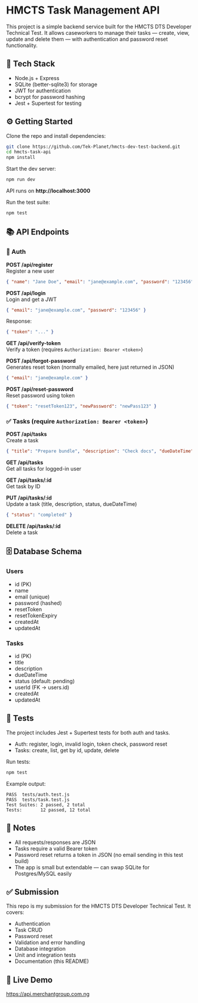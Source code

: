 # HMCTS Task Management API

This project is a simple backend service built for the HMCTS DTS Developer Technical Test. It allows caseworkers to manage their tasks — create, view, update and delete them — with authentication and password reset functionality.

## 🚀 Tech Stack
- Node.js + Express
- SQLite (better-sqlite3) for storage
- JWT for authentication
- bcrypt for password hashing
- Jest + Supertest for testing

## ⚙️ Getting Started

Clone the repo and install dependencies:
```bash
git clone https://github.com/Tek-Planet/hmcts-dev-test-backend.git
cd hmcts-task-api
npm install
```

Start the dev server:
```bash
npm run dev
```

API runs on **http://localhost:3000**

Run the test suite:
```bash
npm test
```

## 📚 API Endpoints

### 🔐 Auth
**POST /api/register**  
Register a new user  
```json
{ "name": "Jane Doe", "email": "jane@example.com", "password": "123456" }
```

**POST /api/login**  
Login and get a JWT  
```json
{ "email": "jane@example.com", "password": "123456" }
```
Response:
```json
{ "token": "..." }
```

**GET /api/verify-token**  
Verify a token (requires `Authorization: Bearer <token>`)

**POST /api/forgot-password**  
Generates reset token (normally emailed, here just returned in JSON)  
```json
{ "email": "jane@example.com" }
```

**POST /api/reset-password**  
Reset password using token  
```json
{ "token": "resetToken123", "newPassword": "newPass123" }
```

### ✅ Tasks (require `Authorization: Bearer <token>`)
**POST /api/tasks**  
Create a task  
```json
{ "title": "Prepare bundle", "description": "Check docs", "dueDateTime": "2025-09-05T12:00:00Z" }
```

**GET /api/tasks**  
Get all tasks for logged-in user

**GET /api/tasks/:id**  
Get task by ID

**PUT /api/tasks/:id**  
Update a task (title, description, status, dueDateTime)  
```json
{ "status": "completed" }
```

**DELETE /api/tasks/:id**  
Delete a task

## 🗄️ Database Schema

### Users
- id (PK)
- name
- email (unique)
- password (hashed)
- resetToken
- resetTokenExpiry
- createdAt
- updatedAt

### Tasks
- id (PK)
- title
- description
- dueDateTime
- status (default: pending)
- userId (FK → users.id)
- createdAt
- updatedAt

## 🧪 Tests
The project includes Jest + Supertest tests for both auth and tasks.

- Auth: register, login, invalid login, token check, password reset
- Tasks: create, list, get by id, update, delete

Run tests:
```bash
npm test
```

Example output:
```
PASS  tests/auth.test.js
PASS  tests/task.test.js
Test Suites: 2 passed, 2 total
Tests:       12 passed, 12 total
```

## 📝 Notes
- All requests/responses are JSON
- Tasks require a valid Bearer token
- Password reset returns a token in JSON (no email sending in this test build)
- The app is small but extendable — can swap SQLite for Postgres/MySQL easily

## ✅ Submission
This repo is my submission for the HMCTS DTS Developer Technical Test. It covers:
- Authentication
- Task CRUD
- Password reset
- Validation and error handling
- Database integration
- Unit and integration tests
- Documentation (this README)

## 🚀 Live Demo 
https://api.merchantgroup.com.ng


